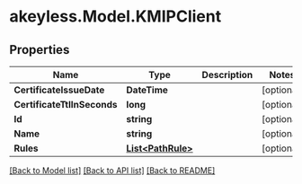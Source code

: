 # akeyless.Model.KMIPClient

## Properties

Name | Type | Description | Notes
------------ | ------------- | ------------- | -------------
**CertificateIssueDate** | **DateTime** |  | [optional] 
**CertificateTtlInSeconds** | **long** |  | [optional] 
**Id** | **string** |  | [optional] 
**Name** | **string** |  | [optional] 
**Rules** | [**List&lt;PathRule&gt;**](PathRule.md) |  | [optional] 

[[Back to Model list]](../README.md#documentation-for-models) [[Back to API list]](../README.md#documentation-for-api-endpoints) [[Back to README]](../README.md)

